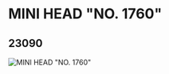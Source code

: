 # MINI HEAD "NO. 1760"
## 23090
![MINI HEAD "NO. 1760"](https://lc-www-live-s.legocdn.com/media/bricks/5/2/6123702.jpg)